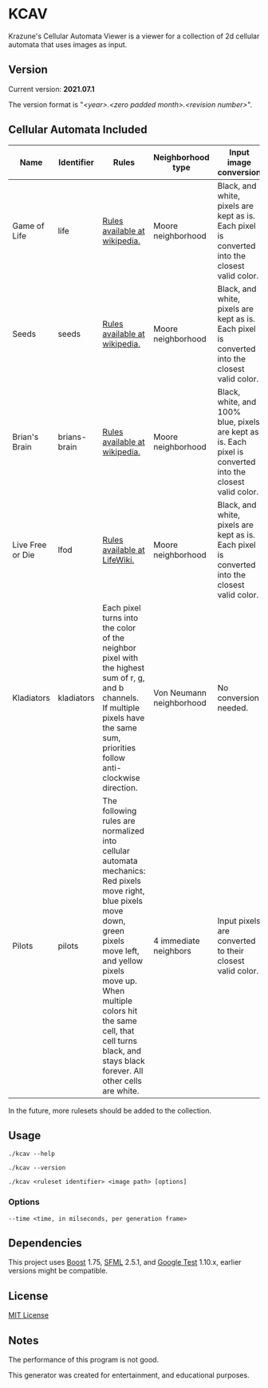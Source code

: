 # KCAV
Krazune's Cellular Automata Viewer is a viewer for a collection of 2d cellular automata that uses images as input.

## Version
Current version: **2021.07.1**

The version format is "*\<year\>.\<zero padded month\>.\<revision number\>*".

## Cellular Automata Included
| Name | Identifier | Rules | Neighborhood type | Input image conversion | Notes |
|---|---|---|---|---|---|
| Game of Life | life | [Rules available at wikipedia.](https://en.wikipedia.org/wiki/Conway%27s_Game_of_Life) | Moore neighborhood | Black, and white, pixels are kept as is. Each pixel is converted into the closest valid color. | The most popular cellular automaton. |
| Seeds | seeds | [Rules available at wikipedia.](https://en.wikipedia.org/wiki/Seeds_(cellular_automaton)) | Moore neighborhood | Black, and white, pixels are kept as is. Each pixel is converted into the closest valid color. | |
| Brian's Brain | brians-brain | [Rules available at wikipedia.](https://en.wikipedia.org/wiki/Brian%27s_Brain) | Moore neighborhood | Black, white, and 100% blue, pixels are kept as is. Each pixel is converted into the closest valid color. | |
| Live Free or Die | lfod | [Rules available at LifeWiki.](https://conwaylife.com/wiki/OCA:Live_Free_or_Die) | Moore neighborhood | Black, and white, pixels are kept as is. Each pixel is converted into the closest valid color. |
| Kladiators | kladiators | Each pixel turns into the color of the neighbor pixel with the highest sum of r, g, and b channels. If multiple pixels have the same sum, priorities follow anti-clockwise direction. | Von Neumann neighborhood | No conversion needed. | Created by Krazune. It's not a very interesting ruleset. |
| Pilots | pilots | The following rules are normalized into cellular automata mechanics: Red pixels move right, blue pixels move down, green pixels move left, and yellow pixels move up. When multiple colors hit the same cell, that cell turns black, and stays black forever. All other cells are white. | 4 immediate neighbors | Input pixels are converted to their closest valid color. | Created by Krazune. |

In the future, more rulesets should be added to the collection.

## Usage
```./kcav --help```

```./kcav --version```

```./kcav <ruleset identifier> <image path> [options]```

### Options

```--time <time, in milseconds, per generation frame>```

## Dependencies
This project uses [Boost](https://www.boost.org/) 1.75, [SFML](https://www.sfml-dev.org/index.php) 2.5.1, and [Google Test](https://github.com/google/googletest) 1.10.x, earlier versions might be compatible.

## License
[MIT License](LICENSE.md)

## Notes
The performance of this program is not good.

This generator was created for entertainment, and educational purposes.